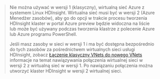 > Nie można używać w wersji 1 (klasyczny), wirtualną sieć Azure z systemem Linux HDInsight. Wirtualna sieć musi być w wersji 2 (Azure Menedżer zasobów), aby go do opcji w trakcie procesu tworzenia HDInsight klaster w portal Azure preview będzie widoczna na liście lub może być używany podczas tworzenia klastrze z polecenie Azure lub Azure programu PowerShell.
> 
> Jeśli masz zasoby w sieci w wersji 1 i ma być dostępna bezpośrednio do tych zasobów za pośrednictwem wirtualnych sieci usługi HDInsight, zobacz [Łączenie klasyczny VNets do nowego VNets](../articles/vpn-gateway/vpn-gateway-connect-different-deployment-models-portal.md) informacje na temat nawiązywania połączenia wirtualnej sieci w wersji 2 z wirtualną sieć w wersji 1. Po nawiązaniu połączenia można utworzyć klaster HDInsight w wersji 2 wirtualnej sieci.